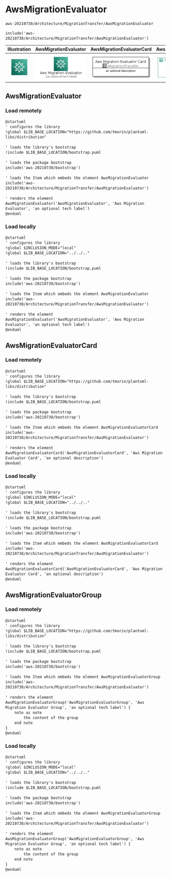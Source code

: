 # AwsMigrationEvaluator


```text
aws-20210730/Architecture/MigrationTransfer/AwsMigrationEvaluator
```

```text
include('aws-20210730/Architecture/MigrationTransfer/AwsMigrationEvaluator')
```



| Illustration | AwsMigrationEvaluator | AwsMigrationEvaluatorCard | AwsMigrationEvaluatorGroup |
| :---: | :---: | :---: | :---: |
| ![illustration for Illustration](../../../aws-20210730/Architecture/MigrationTransfer/AwsMigrationEvaluator.png) | ![illustration for AwsMigrationEvaluator](../../../aws-20210730/Architecture/MigrationTransfer/AwsMigrationEvaluator.Local.png) | ![illustration for AwsMigrationEvaluatorCard](../../../aws-20210730/Architecture/MigrationTransfer/AwsMigrationEvaluatorCard.Local.png) | ![illustration for AwsMigrationEvaluatorGroup](../../../aws-20210730/Architecture/MigrationTransfer/AwsMigrationEvaluatorGroup.Local.png) |




## AwsMigrationEvaluator

### Load remotely
```plantuml
@startuml
' configures the library
!global $LIB_BASE_LOCATION="https://github.com/tmorin/plantuml-libs/distribution"

' loads the library's bootstrap
!include $LIB_BASE_LOCATION/bootstrap.puml

' loads the package bootstrap
include('aws-20210730/bootstrap')

' loads the Item which embeds the element AwsMigrationEvaluator
include('aws-20210730/Architecture/MigrationTransfer/AwsMigrationEvaluator')

' renders the element
AwsMigrationEvaluator('AwsMigrationEvaluator', 'Aws Migration Evaluator', 'an optional tech label')
@enduml
```

### Load locally
```plantuml
@startuml
' configures the library
!global $INCLUSION_MODE="local"
!global $LIB_BASE_LOCATION="../../.."

' loads the library's bootstrap
!include $LIB_BASE_LOCATION/bootstrap.puml

' loads the package bootstrap
include('aws-20210730/bootstrap')

' loads the Item which embeds the element AwsMigrationEvaluator
include('aws-20210730/Architecture/MigrationTransfer/AwsMigrationEvaluator')

' renders the element
AwsMigrationEvaluator('AwsMigrationEvaluator', 'Aws Migration Evaluator', 'an optional tech label')
@enduml
```

## AwsMigrationEvaluatorCard

### Load remotely
```plantuml
@startuml
' configures the library
!global $LIB_BASE_LOCATION="https://github.com/tmorin/plantuml-libs/distribution"

' loads the library's bootstrap
!include $LIB_BASE_LOCATION/bootstrap.puml

' loads the package bootstrap
include('aws-20210730/bootstrap')

' loads the Item which embeds the element AwsMigrationEvaluatorCard
include('aws-20210730/Architecture/MigrationTransfer/AwsMigrationEvaluator')

' renders the element
AwsMigrationEvaluatorCard('AwsMigrationEvaluatorCard', 'Aws Migration Evaluator Card', 'an optional description')
@enduml
```

### Load locally
```plantuml
@startuml
' configures the library
!global $INCLUSION_MODE="local"
!global $LIB_BASE_LOCATION="../../.."

' loads the library's bootstrap
!include $LIB_BASE_LOCATION/bootstrap.puml

' loads the package bootstrap
include('aws-20210730/bootstrap')

' loads the Item which embeds the element AwsMigrationEvaluatorCard
include('aws-20210730/Architecture/MigrationTransfer/AwsMigrationEvaluator')

' renders the element
AwsMigrationEvaluatorCard('AwsMigrationEvaluatorCard', 'Aws Migration Evaluator Card', 'an optional description')
@enduml
```

## AwsMigrationEvaluatorGroup

### Load remotely
```plantuml
@startuml
' configures the library
!global $LIB_BASE_LOCATION="https://github.com/tmorin/plantuml-libs/distribution"

' loads the library's bootstrap
!include $LIB_BASE_LOCATION/bootstrap.puml

' loads the package bootstrap
include('aws-20210730/bootstrap')

' loads the Item which embeds the element AwsMigrationEvaluatorGroup
include('aws-20210730/Architecture/MigrationTransfer/AwsMigrationEvaluator')

' renders the element
AwsMigrationEvaluatorGroup('AwsMigrationEvaluatorGroup', 'Aws Migration Evaluator Group', 'an optional tech label') {
    note as note
        the content of the group
    end note
}
@enduml
```

### Load locally
```plantuml
@startuml
' configures the library
!global $INCLUSION_MODE="local"
!global $LIB_BASE_LOCATION="../../.."

' loads the library's bootstrap
!include $LIB_BASE_LOCATION/bootstrap.puml

' loads the package bootstrap
include('aws-20210730/bootstrap')

' loads the Item which embeds the element AwsMigrationEvaluatorGroup
include('aws-20210730/Architecture/MigrationTransfer/AwsMigrationEvaluator')

' renders the element
AwsMigrationEvaluatorGroup('AwsMigrationEvaluatorGroup', 'Aws Migration Evaluator Group', 'an optional tech label') {
    note as note
        the content of the group
    end note
}
@enduml
```

